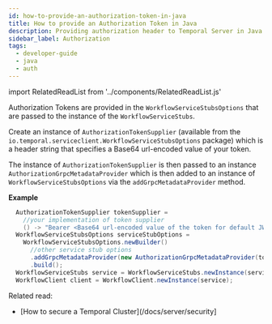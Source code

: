 ```yaml
---
id: how-to-provide-an-authorization-token-in-java
title: How to provide an Authorization Token in Java
description: Providing authorization header to Temporal Server in Java SDK including JWT tokens
sidebar_label: Authorization
tags:
  - developer-guide
  - java
  - auth
---
```


import RelatedReadList from '../components/RelatedReadList.js'

Authorization Tokens are provided in the `WorkflowServiceStubsOptions` that are passed to the instance of the `WorkflowServiceStubs`.

Create an instance of `AuthorizationTokenSupplier` (available from the `io.temporal.serviceclient.WorkflowServiceStubsOptions` package) which is a header string that specifies a Base64 url-encoded value of your token.

The instance of `AuthorizationTokenSupplier` is then passed to an instance `AuthorizationGrpcMetadataProvider` which is then added to an instance of `WorkflowServiceStubsOptions` via the `addGrpcMetadataProvider` method.

**Example**

```java
  AuthorizationTokenSupplier tokenSupplier =
    //your implementation of token supplier
    () -> "Bearer <Base64 url-encoded value of the token for default JWT ClaimMapper>";
  WorkflowServiceStubsOptions serviceStubOptions =
    WorkflowServiceStubsOptions.newBuilder()
      //other service stub options
      .addGrpcMetadataProvider(new AuthorizationGrpcMetadataProvider(tokenSupplier))
      .build();
  WorkflowServiceStubs service = WorkflowServiceStubs.newInstance(serviceStubOptions);
  WorkflowClient client = WorkflowClient.newInstance(service);
```

Related read:

- [How to secure a Temporal Cluster](/docs/server/security]
